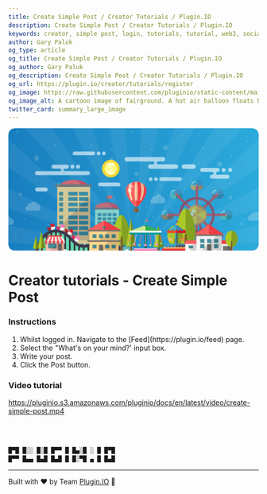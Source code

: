```yaml
---
title: Create Simple Post / Creator Tutorials / Plugin.IO
description: Create Simple Post / Creator Tutorials / Plugin.IO
keywords: creator, simple post, login, tutorials, tutorial, web3, social network, nft, plugin.io, pluginio, NEKO, token, cryptocurrency, crypto
author: Gary Paluk
og_type: article
og_title: Create Simple Post / Creator Tutorials / Plugin.IO
og_author: Gary Paluk
og_description: Create Simple Post / Creator Tutorials / Plugin.IO
og_url: https://plugin.io/creator/tutorials/register
og_image: https://raw.githubusercontent.com/pluginio/static-content/main/lang/en/docs/v1/images/header_banner.png
og_image_alt: A cartoon image of fairground. A hot air balloon floats by through an open blue sky
twitter_card: summary_large_image
---
```


![A Plugin.IO branded banner that shows a young woman in front of a vivid blue background.](https://raw.githubusercontent.com/pluginio/static-content/main/lang/en/docs/v1/images/header_banner.png)

<h1>Creator tutorials - Create Simple Post</h1>

<h3>Instructions</h3>

<ol>
    <li>Whilst logged in. Navigate to the [Feed](https://plugin.io/feed) page.</li>
    <li>Select the "What's on your mind?' input box.</li>
    <li>Write your post.</li>
    <li>Click the Post button.</li>
</ol>

<h3>Video tutorial</h3>

https://pluginio.s3.amazonaws.com/pluginio/docs/en/latest/video/create-simple-post.mp4

<br />
<br />

```javascript
█▀█ █░░ █░█ █▀▀ █ █▄░█ ░ █ █▀█
█▀▀ █▄▄ █▄█ █▄█ █ █░▀█ ▄ █ █▄█
```
---
Built with ❤️ by Team [Plugin.IO](https://github.com/orgs/pluginio/teams/plugin-io-team/members) 🚀

<br />
<br />